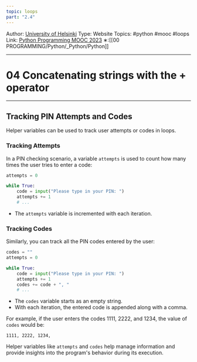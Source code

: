 ```yaml
---
topic: loops
part: "2.4"
---
```

Author: [University of Helsinki](https://programming-23.mooc.fi/)
Type: Website
Topics: #python #mooc #loops
Link: [Python Programming MOOC 2023](https://programming-23.mooc.fi/)
∗:[[00 PROGRAMMING/Python/_Python/Python]] 

---
# 04 Concatenating strings with the + operator

--- 
## Tracking PIN Attempts and Codes

Helper variables can be used to track user attempts or codes in loops.

### Tracking Attempts

In a PIN checking scenario, a variable `attempts` is used to count how many times the user tries to enter a code:

```python
attempts = 0

while True:
    code = input("Please type in your PIN: ")
    attempts += 1
    # ...
```

- The `attempts` variable is incremented with each iteration.

### Tracking Codes

Similarly, you can track all the PIN codes entered by the user:

```python
codes = ""
attempts = 0

while True:
    code = input("Please type in your PIN: ")
    attempts += 1
    codes += code + ", "
    # ...
```

- The `codes` variable starts as an empty string.
- With each iteration, the entered code is appended along with a comma.

For example, if the user enters the codes 1111, 2222, and 1234, the value of `codes` would be:

```
1111, 2222, 1234,
```

Helper variables like `attempts` and `codes` help manage information and provide insights into the program's behavior during its execution.
